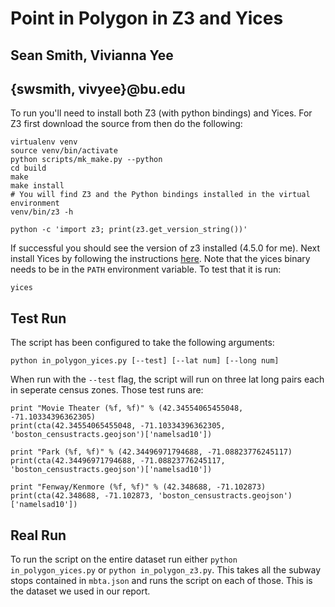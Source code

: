 # Point in Polygon in Z3 and Yices

## Sean Smith, Vivianna Yee
## {swsmith, vivyee}@bu.edu

To run you'll need to install both Z3 (with python bindings) and Yices. For Z3 first download the source from [](https://github.com/Z3Prover/z3) then do the following:

	virtualenv venv
	source venv/bin/activate
	python scripts/mk_make.py --python
	cd build
	make
	make install
	# You will find Z3 and the Python bindings installed in the virtual environment
	venv/bin/z3 -h
	
	python -c 'import z3; print(z3.get_version_string())'

If successful you should see the version of z3 installed (4.5.0 for me). Next install Yices by following the instructions [here](http://yices.csl.sri.com/old/download-yices1-full.shtml). Note that the yices binary needs to be in the `PATH` environment variable. To test that it is run:

	yices

## Test Run
The script has been configured to take the following arguments:

	python in_polygon_yices.py [--test] [--lat num] [--long num]

When run with the `--test` flag, the script will run on three lat long pairs each in seperate census zones. Those test runs are:

	print "Movie Theater (%f, %f)" % (42.34554065455048, -71.10334396362305)
    print(cta(42.34554065455048, -71.10334396362305, 'boston_censustracts.geojson')['namelsad10'])

    print "Park (%f, %f)" % (42.34496971794688, -71.08823776245117)
    print(cta(42.34496971794688, -71.08823776245117, 'boston_censustracts.geojson')['namelsad10'])

    print "Fenway/Kenmore (%f, %f)" % (42.348688, -71.102873)
    print(cta(42.348688, -71.102873, 'boston_censustracts.geojson')['namelsad10'])

## Real Run

To run the script on the entire dataset run either `python in_polygon_yices.py` or `python in_polygon_z3.py`. This takes all the subway stops contained in `mbta.json` and runs the script on each of those. This is the dataset we used in our report.






